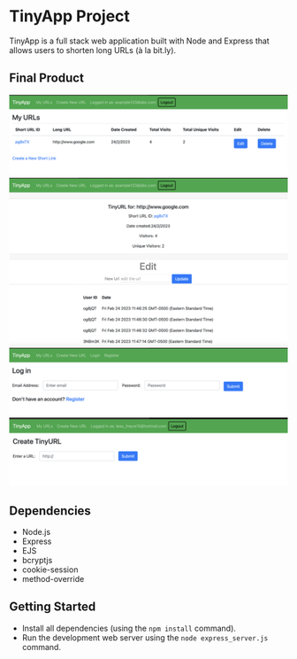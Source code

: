 # TinyApp Project

TinyApp is a full stack web application built with Node and Express that allows users to shorten long URLs (à la bit.ly).

## Final Product

!["Screenshot of URLs page"](https://github.com/tessfbs/tinyapp/blob/main/docs/urls-page.png)
!["Screenshot of URL for the given ID"](https://github.com/tessfbs/tinyapp/blob/main/docs/urls:id-page.png)
!["Screenshot of Login Page"](https://github.com/tessfbs/tinyapp/blob/main/docs/login-page.png)
!["Screenshot of Create My Url Page"](https://github.com/tessfbs/tinyapp/blob/main/docs/create-new-url-page.png)


## Dependencies

- Node.js
- Express
- EJS
- bcryptjs
- cookie-session
- method-override 

## Getting Started

- Install all dependencies (using the `npm install` command).
- Run the development web server using the `node express_server.js` command.